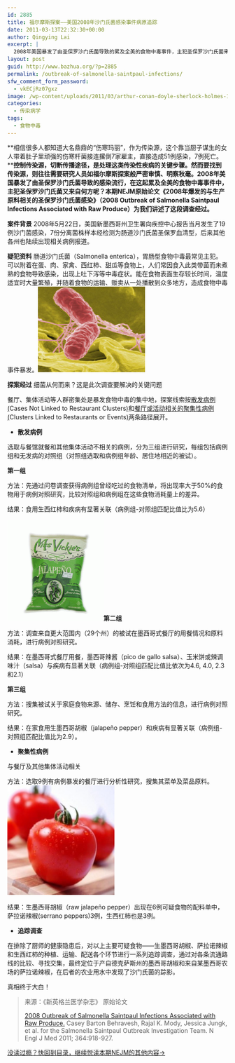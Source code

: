 ```yaml
---
id: 2885
title: 福尔摩斯探案——美国2008年沙门氏菌感染事件病原追踪
date: 2011-03-13T22:32:30+00:00
author: Qingying Lai
excerpt: |
  2008年美国暴发了由圣保罗沙门氏菌导致的累及全美的食物中毒事件，主犯圣保罗沙门氏菌来自何方？本期NEJM原始论文《2008年爆发的与生产原料相关的圣保罗沙门氏菌感染》（2008 Outbreak of Salmonella Saintpaul Infections Associated with Raw Produce）为我们讲述了这段福尔摩斯探案般的调查经过。
layout: post
guid: http://www.bazhua.org/?p=2885
permalink: /outbreak-of-salmonella-saintpaul-infections/
sfw_comment_form_password:
  - vkECjRz07gxz
image: /wp-content/uploads/2011/03/arthur-conan-doyle-sherlock-holmes-125x125.jpg
categories:
  - 传染病学
tags:
  - 食物中毒
---
```

**相信很多人都知道大名鼎鼎的“伤寒玛丽”，作为传染源，这个靠当厨子谋生的女人带着肚子里顽强的伤寒杆菌接连撂倒7家雇主，直接造成51例感染，7例死亡。****控制传染源，切断传播途径，是处理这类传染性疾病的关键步骤。然而要找到传染源，则往往需要研究人员如福尔摩斯探案般严密审慎、明察秋毫。2008年美国暴发了由圣保罗沙门氏菌导致的感染流行，在这起累及全美的食物中毒事件中，主犯圣保罗沙门氏菌又来自何方呢？本期NEJM原始论文《2008年爆发的与生产原料相关的圣保罗沙门氏菌感染》（2008 Outbreak of Salmonella Saintpaul Infections Associated with Raw Produce）为我们讲述了这段调查经过。**

**案件背景** 2008年5月22日，美国新墨西哥州卫生署向疾控中心报告当月发生了19例沙门菌感染，7份分离菌株样本经检测为肠道沙门氏菌圣保罗血清型，后来其他各州也陆续出现相关病例报道。

**疑犯资料** 肠道沙门氏菌（Salmonella enterica），胃肠型食物中毒最常见主犯。可以附着在蛋、肉、家禽、西红柿、甜瓜等食物上，人们常因食入此类带菌而未煮熟的食物导致感染，出现上吐下泻等中毒症状。能在食物表面生存较长时间，温度适宜时大量繁殖，并随着食物的运输、贩卖从一处播散到众多地方，造成食物中毒事件暴发。[<img class="alignright size-full wp-image-2911" title="salmonella-food-poisoning" src="/wp-content/uploads/2011/03/salmonella-food-poisoning.jpeg" alt="" width="245" height="195" />](/wp-content/uploads/2011/03/salmonella-food-poisoning.jpeg)

**探案经过** 细菌从何而来？这是此次调查要解决的关键问题

餐厅、集体活动等人群密集处是暴发食物中毒的集中地，探案线索按<span style="text-decoration: underline;">散发病例(</span>Cases Not Linked to Restaurant Clusters<span style="text-decoration: underline;">)</span>和<span style="text-decoration: underline;">餐厅或活动相关的聚集性病例(</span>Clusters Linked to Restaurants or Events<span style="text-decoration: underline;">)</span>两条路径展开。

  * **散发病例**

选取与餐馆就餐和其他集体活动不相关的病例，分为三组进行研究，每组包括病例组和无发病的对照组（对照组选取和病例组年龄、居住地相近的被试）。

**第一组**

方法：先通过问卷调查获得病例组曾经吃过的食物清单，将出现率大于50%的食物用于病例对照研究，比较对照组和病例组在这些食物消耗量上的差异。

结果：食用生西红柿和疾病有显著关联（病例组-对照组匹配比值比为5.6）

**[<img class="alignleft size-medium wp-image-2915" title="7295" src="/wp-content/uploads/2011/03/7295-300x300.gif" alt="" width="220" height="231" />](/wp-content/uploads/2011/03/7295.gif)第二组**

方法：调查来自更大范围内（29个州）的被试在墨西哥式餐厅的用餐情况和原料消耗，进行病例对照研究。

结果：在墨西哥式餐厅用餐，墨西哥辣酱（pico de gallo salsa）、玉米饼或辣调味汁（salsa）与疾病有显著关联（病例组-对照组匹配比值比依次为4.6, 4.0, 2.3和2.1）

**第三组**

方法：搜集被试关于家庭食物来源、储存、烹饪和食用方法的信息，进行病例对照研究。

结果：在家食用生墨西哥胡椒（jalapeño pepper）和疾病有显著关联（病例组-对照组匹配比值比为2.9）。

  * **聚集性病例**

与餐厅及其他集体活动相关

方法：选取9例有病例暴发的餐厅进行分析性研究，搜集其菜单及菜品原料。[<img class="alignright size-medium wp-image-2919" title="2010030112429581" src="/wp-content/uploads/2011/03/20100301124295811-300x288.jpg" alt="" width="245" height="250" />](/wp-content/uploads/2011/03/20100301124295811.jpg)

结果：生墨西哥胡椒（raw jalapeño pepper）出现在6例可疑食物的配料单中，萨拉诺辣椒(serrano peppers)3例，生西红柿也是3例。

  * **追踪调查**

在排除了厨师的健康隐患后，对以上主要可疑食物——生墨西哥胡椒、萨拉诺辣椒和生西红柿的种植、运输、配送各个环节进行一系列追踪调查，通过对各条流通路线的比较、寻找交集，最终定位于产自德克萨斯州的墨西哥胡椒和来自某墨西哥农场的萨拉诺辣椒，在后者的农业用水中发现了沙门氏菌的踪影。

真相终于大白！

> 来源：《新英格兰医学杂志》 原始论文
> 
> [2008 Outbreak of Salmonella Saintpaul Infections Associated with Raw Produce.](http://www.nejm.org/doi/full/10.1056/NEJMoa1005741) Casey Barton Behravesh, Rajal K. Mody, Jessica Jungk, et al. for the Salmonella Saintpaul Outbreak Investigation Team. N Engl J Med 2011; 364:918-927.

<!--DiscussionPollOpenDateReplacer-->


  
[没读过瘾？快回到目录，继续悦读本期NEJM的其他内容→](http://www.bazhua.org/2011/03/nejm11-3-10.html)
